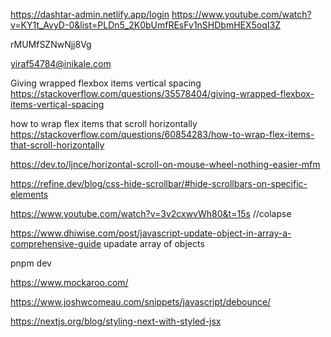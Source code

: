 https://dashtar-admin.netlify.app/login
https://www.youtube.com/watch?v=KY1t_AvyD-0&list=PLDn5_2K0bUmfREsFv1nSHDbmHEX5oqI3Z

rMUMfSZNwNjj8Vg

yiraf54784@inikale.com

Giving wrapped flexbox items vertical spacing
https://stackoverflow.com/questions/35578404/giving-wrapped-flexbox-items-vertical-spacing

how to wrap flex items that scroll horizontally
https://stackoverflow.com/questions/60854283/how-to-wrap-flex-items-that-scroll-horizontally

https://dev.to/ljnce/horizontal-scroll-on-mouse-wheel-nothing-easier-mfm

https://refine.dev/blog/css-hide-scrollbar/#hide-scrollbars-on-specific-elements

https://www.youtube.com/watch?v=3v2cxwvWh80&t=15s //colapse

https://www.dhiwise.com/post/javascript-update-object-in-array-a-comprehensive-guide upadate array of objects

pnpm dev

https://www.mockaroo.com/

https://www.joshwcomeau.com/snippets/javascript/debounce/

https://nextjs.org/blog/styling-next-with-styled-jsx
